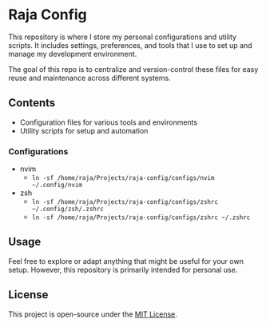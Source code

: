 # Raja Config

This repository is where I store my personal configurations and utility scripts. It includes settings, preferences, and tools that I use to set up and manage my development environment.

The goal of this repo is to centralize and version-control these files for easy reuse and maintenance across different systems.

## Contents

- Configuration files for various tools and environments
- Utility scripts for setup and automation

### Configurations

* nvim
    * `ln -sf /home/raja/Projects/raja-config/configs/nvim ~/.config/nvim`
* zsh
    * `ln -sf /home/raja/Projects/raja-config/configs/zshrc ~/.config/zsh/.zshrc`
    * `ln -sf /home/raja/Projects/raja-config/configs/zshrc ~/.zshrc`

## Usage

Feel free to explore or adapt anything that might be useful for your own setup. However, this repository is primarily intended for personal use.

## License

This project is open-source under the [MIT License](LICENSE).


